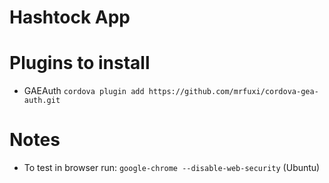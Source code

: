# Hashtock App

# Plugins to install
- GAEAuth `cordova plugin add https://github.com/mrfuxi/cordova-gea-auth.git`

# Notes
- To test in browser run: `google-chrome --disable-web-security` (Ubuntu)
